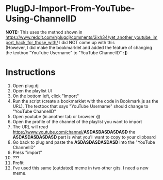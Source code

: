 # PlugDJ-Import-From-YouTube-Using-ChannelID

<b>NOTE:</b> This uses the method shown in https://www.reddit.com/r/plugdj/comments/3ixh34/yet_another_youtube_import_hack_for_those_with/
I did NOT come up with this <br />
(However, I did make the bookmarklet and added the feature of changing the textbox "YouTube Username" to "YouTube ChannelID" <b>:]</b>)

# Instructions
1) Open plug.dj <br />
2) Open the playlist UI <br />
3) On the bottom left, click "Import" <br />
4) Run the script (create a bookmarklet with the code in Bookmark.js as the URL). The textbox that says "YouTube Username" should change to "YouTube ChannelID" <br />
5) Open youtube (in another tab or browser <b>:]</b>) <br />
6) Open the profile of the channel of the playlist you want to import <br />
7) The URL will read https://www.youtube.com/channel/<b>ASDASDASDASDASD</b> the <b>ASDASDASDASDASD</b> part is what you'll want to copy to your clipboard <br />
8) Go back to plug and paste the <b>ASDASDASDASDASD</b> into the "YouTube ChannelID" <br />
9) Press "import" <br />
10) ??? <br />
11) Profit <br />
12) I've used this same (outdated) meme in two other gits. I need a new meme.
